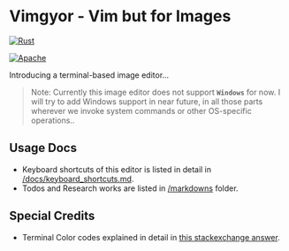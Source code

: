 # Vimgyor - Vim but for Images

[![Rust](https://img.shields.io/badge/rust-white.svg?style=for-the-badge&logo=rust&logoColor=whitesmoke&color=chocolate)](https://www.rust-lang.org/)

[![Apache](https://img.shields.io/badge/license-Apache-white.svg?style=for-the-badge&color=%239c833e)](https://github.com/gouravkhator/vimgyor/blob/main/LICENSE.md)

Introducing a terminal-based image editor...

> Note: Currently this image editor does not support **`Windows`** for now. I will try to add Windows support in near future, in all those parts wherever we invoke system commands or other OS-specific operations..

## Usage Docs

- Keyboard shortcuts of this editor is listed in detail in [/docs/keyboard_shortcuts.md](./docs/keyboard_shortcuts.md).
- Todos and Research works are listed in [/markdowns](./markdowns/) folder.

## Special Credits

- Terminal Color codes explained in detail in [this stackexchange answer](https://unix.stackexchange.com/a/124409).
